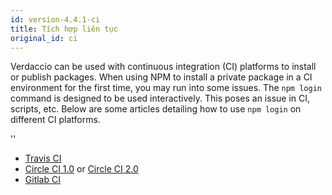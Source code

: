 ```yaml
---
id: version-4.4.1-ci
title: Tích hợp liên tục
original_id: ci
---
```


Verdaccio can be used with continuous integration (CI) platforms to install or publish packages. When using NPM to install a private package in a CI environment for the first time, you may run into some issues. The `npm login` command is designed to be used interactively. This poses an issue in CI, scripts, etc. Below are some articles detailing how to use `npm login` on different CI platforms.

<div id="codefund">''</div>

- [Travis CI](https://remysharp.com/2015/10/26/using-travis-with-private-npm-deps)
- [Circle CI 1.0](https://circleci.com/docs/1.0/npm-login/) or [Circle CI 2.0](https://circleci.com/docs/2.0/deployment-integrations/#npm)
- [Gitlab CI](https://www.exclamationlabs.com/blog/continuous-deployment-to-npm-using-gitlab-ci/)
